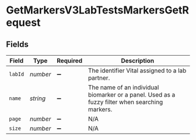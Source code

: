 # GetMarkersV3LabTestsMarkersGetRequest


## Fields

| Field                                                                                          | Type                                                                                           | Required                                                                                       | Description                                                                                    |
| ---------------------------------------------------------------------------------------------- | ---------------------------------------------------------------------------------------------- | ---------------------------------------------------------------------------------------------- | ---------------------------------------------------------------------------------------------- |
| `labId`                                                                                        | *number*                                                                                       | :heavy_minus_sign:                                                                             | The identifier Vital assigned to a lab partner.                                                |
| `name`                                                                                         | *string*                                                                                       | :heavy_minus_sign:                                                                             | The name of an individual biomarker or a panel. Used as a fuzzy filter when searching markers. |
| `page`                                                                                         | *number*                                                                                       | :heavy_minus_sign:                                                                             | N/A                                                                                            |
| `size`                                                                                         | *number*                                                                                       | :heavy_minus_sign:                                                                             | N/A                                                                                            |